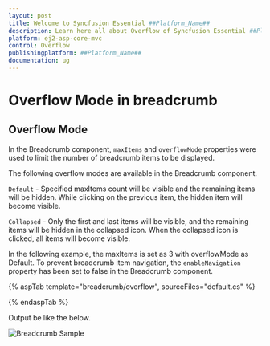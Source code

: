 ```yaml
---
layout: post
title: Welcome to Syncfusion Essential ##Platform_Name##
description: Learn here all about Overflow of Syncfusion Essential ##Platform_Name## widgets based on HTML5 and jQuery.
platform: ej2-asp-core-mvc
control: Overflow
publishingplatform: ##Platform_Name##
documentation: ug
---
```



# Overflow Mode in breadcrumb

## Overflow Mode

In the Breadcrumb component, `maxItems` and `overflowMode` properties were used to limit the number of breadcrumb items to be displayed.

The following overflow modes are available in the Breadcrumb component.

`Default` - Specified maxItems count will be visible and the remaining items will be hidden. While clicking on the previous item, the hidden item will become visible.

`Collapsed` - Only the first and last items will be visible, and the remaining items will be hidden in the collapsed icon. When the collapsed icon is clicked, all items will become visible.

In the following example, the maxItems is set as 3 with overflowMode as Default. To prevent breadcrumb item navigation, the `enableNavigation` property has been set to false in the Breadcrumb component.

{% aspTab template="breadcrumb/overflow", sourceFiles="default.cs" %}

{% endaspTab %}

Output be like the below.

![Breadcrumb Sample](./images/overflow.PNG)